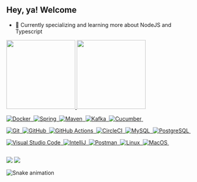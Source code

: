## Hey, ya! Welcome

- 🌱 Currently specializing and learning more about NodeJS and Typescript

 <div>
  <a href="https://github.com/matheus-caldeira">
  <img height="180em" src="https://github-readme-stats.vercel.app/api?username=matheus-caldeira&show_icons=true&theme=vue&include_all_commits=true&count_private=true&show_icons=true"/>
  <img height="180em" src="https://github-readme-stats.vercel.app/api/top-langs/?username=matheus-caldeira&layout=compact&langs_count=10&theme=vue"/>
</div>
<div style="display: inline_block">
  

  ![Docker](https://img.shields.io/badge/-Docker-05122A?style=flat&logo=docker)&nbsp;
  ![Spring](https://img.shields.io/badge/-Spring-05122A?style=flat&logo=spring&logoColor=white)&nbsp;
  ![Maven](https://img.shields.io/badge/-Maven-05122A?style=flat&logo=apache-maven&logoColor=white)&nbsp;
  ![Kafka](https://img.shields.io/badge/-Kafka-05122A?style=flat&logo=apache-kafka)&nbsp;
  ![Cucumber](https://img.shields.io/badge/-Cucumber-05122A?style=flat&logo=cucumber)&nbsp;

  ![Git](https://img.shields.io/badge/-Git-05122A?style=flat&logo=git)&nbsp;
  ![GitHub](https://img.shields.io/badge/-GitHub-05122A?style=flat&logo=github)&nbsp;
  ![GitHub Actions](https://img.shields.io/badge/GitHub%20Actions%20-05122A?style=flat&logo=github-actions&logoColor=white)&nbsp;
  ![CircleCI](https://img.shields.io/badge/CircleCI-05122A?style=flat&logo=circleci&logoColor=white)&nbsp;
  ![MySQL](https://img.shields.io/badge/-MySQL-05122A?style=flat&logo=mysql&logoColor=white)&nbsp;
  ![PostgreSQL](https://img.shields.io/badge/-PostgreSQL-05122A?style=flat&logo=postgresql)&nbsp;

  ![Visual Studio Code](https://img.shields.io/badge/-Visual%20Studio%20Code-05122A?style=flat&logo=visual-studio-code&logoColor=007ACC)&nbsp;
  ![IntelliJ](https://img.shields.io/badge/-IntelliJ-05122A?style=flat&logo=jetbrains)&nbsp;
  ![Postman](https://img.shields.io/badge/-Postman-05122A?style=flat&logo=postman)&nbsp;
  ![Linux](https://img.shields.io/badge/-Linux-05122A?style=flat&logo=linux&logoColor=white)&nbsp;
  ![MacOS](https://img.shields.io/badge/-MacOS-05122A?style=flat&logo=apple)&nbsp;
</div>
  
  ##
 
<div> 
  <a href = "mailto:matheuscardozo4@gmail.com"><img src="https://img.shields.io/badge/-Gmail-%23333?style=for-the-badge&logo=gmail&logoColor=white" target="_blank"></a>
  <a href="https://www.linkedin.com/in/caldeiramatheus" target="_blank"><img src="https://img.shields.io/badge/-LinkedIn-%230077B5?style=for-the-badge&logo=linkedin&logoColor=white" target="_blank"></a> 
 
  ![Snake animation](https://github.com/matheus-caldeira/matheus-caldeira/blob/output/github-contribution-grid-snake.svg)
 
</div>
